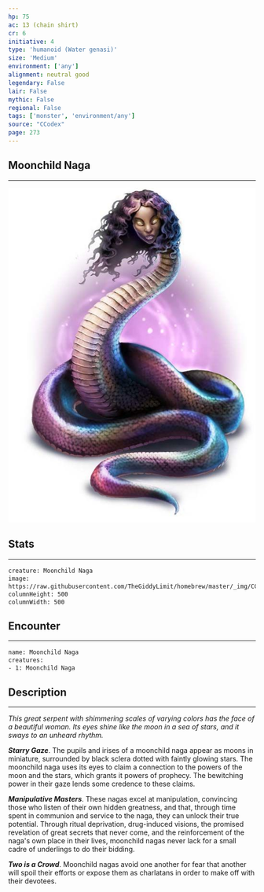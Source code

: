 ```yaml
---
hp: 75
ac: 13 (chain shirt)
cr: 6
initiative: 4
type: 'humanoid (Water genasi)'    
size: 'Medium'
environment: ['any']
alignment: neutral good
legendary: False
lair: False
mythic: False
regional: False
tags: ['monster', 'environment/any']
source: "CCodex"
page: 273
---
```


## Moonchild Naga
---

![|600](https://raw.githubusercontent.com/TheGiddyLimit/homebrew/master/_img/CCodex/Moonchildnaga.jpg)

## Stats
---

```statblock
creature: Moonchild Naga
image: https://raw.githubusercontent.com/TheGiddyLimit/homebrew/master/_img/CCodex/moonchildnaga_token.png
columnHeight: 500
columnWidth: 500
```

## Encounter
---

```encounter-table
name: Moonchild Naga
creatures:
- 1: Moonchild Naga
```

## Description
---
_This great serpent with shimmering scales of varying colors has the face of a beautiful woman. Its eyes shine like the moon in a sea of stars, and it sways to an unheard rhythm._

**_Starry Gaze_**. The pupils and irises of a moonchild naga appear as moons in miniature, surrounded by black sclera dotted with faintly glowing stars. The moonchild naga uses its eyes to claim a connection to the powers of the moon and the stars, which grants it powers of prophecy. The bewitching power in their gaze lends some credence to these claims.

**_Manipulative Masters_**. These nagas excel at manipulation, convincing those who listen of their own hidden greatness, and that, through time spent in communion and service to the naga, they can unlock their true potential. Through ritual deprivation, drug-induced visions, the promised revelation of great secrets that never come, and the reinforcement of the naga's own place in their lives, moonchild nagas never lack for a small cadre of underlings to do their bidding.

**_Two is a Crowd_**. Moonchild nagas avoid one another for fear that another will spoil their efforts or expose them as charlatans in order to make off with their devotees.






